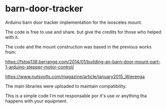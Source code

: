 # barn-door-tracker
Arduino barn door tracker implementation for the isosceles mount.

The code is free to use and share. but give the credits for those who helped with it.

The code and the mount construction was based in the previous works from:

https://fstop138.berrange.com/2014/01/building-an-barn-door-mount-part-1-arduino-stepper-motor-control/

https://www.nutsvolts.com/magazine/article/january2015_Wierenga

The main libraries were uploaded to maintain compatibility.

This is a simple code I'm not responsable por it's use or anything tha happens with your equipment.
